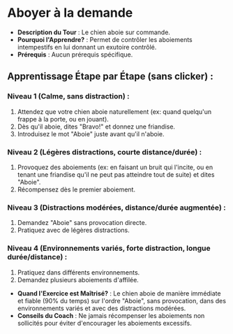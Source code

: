 # Aboyer à la demande

- **Description du Tour** : Le chien aboie sur commande.
- **Pourquoi l'Apprendre?** : Permet de contrôler les aboiements intempestifs en lui donnant un exutoire contrôlé.
- **Prérequis** : Aucun prérequis spécifique.

## Apprentissage Étape par Étape (sans clicker) :

### Niveau 1 (Calme, sans distraction) :
1. Attendez que votre chien aboie naturellement (ex: quand quelqu'un frappe à la porte, ou en jouant).
2. Dès qu'il aboie, dites "Bravo!" et donnez une friandise.
3. Introduisez le mot "Aboie" juste avant qu'il n'aboie.

### Niveau 2 (Légères distractions, courte distance/durée) :
1. Provoquez des aboiements (ex: en faisant un bruit qui l'incite, ou en tenant une friandise qu'il ne peut pas atteindre tout de suite) et dites "Aboie".
2. Récompensez dès le premier aboiement.

### Niveau 3 (Distractions modérées, distance/durée augmentée) :
1. Demandez "Aboie" sans provocation directe.
2. Pratiquez avec de légères distractions.

### Niveau 4 (Environnements variés, forte distraction, longue durée/distance) :
1. Pratiquez dans différents environnements.
2. Demandez plusieurs aboiements d'affilée.

- **Quand l'Exercice est Maîtrisé?** : Le chien aboie de manière immédiate et fiable (90% du temps) sur l'ordre "Aboie", sans provocation, dans des environnements variés et avec des distractions modérées.
- **Conseils du Coach** : Ne jamais récompenser les aboiements non sollicités pour éviter d'encourager les aboiements excessifs. 